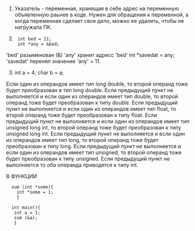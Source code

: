 1) Указатель - переменная, хранящая в себе адрес на переменную объявленную раьнее в коде.
   Нужен для обращения к переменной, а когда переменная сделает свое дело, можно ее удалить, чтобы не нагружала ПК.
2)      
        int bed = 11;
        int *any = &bed;
  'bed' разыменован (&)
  'any' хранит адресс 'bed'
        int *savedat = any;
   'savedat' перенял значение 'any' = 11.
   
 3)   int a = 4;
      char b = a;
    
Если один из операндов имеет тип long double, то второй операнд тоже будет преобразован в тип long double.
Если предыдущий пункт не выполняется и если один из операндов имеет тип double, то второй операнд тоже будет преобразован к типу double.
Если предыдущий пункт не выполняется и если один из операндов имеет тип float, то второй операнд тоже будет преобразован к типу float.
Если предыдущий пункт не выполняется и если один из операндов имеет тип unsigned long int, то второй операнд тоже будет преобразован к типу unsigned long int.
Если предыдущий пункт не выполняется и если один из операндов имеет тип long, то второй операнд тоже будет преобразован к типу long.
Если предыдущий пункт не выполняется и если один из операндов имеет тип unsigned, то второй операнд тоже будет преобразован к типу unsigned.
Если предыдущий пункт не выполняется то оба операнда приводятся к типу int.
        
В ФУНКЦИИ
        
      sum (int *some){
        int *some = 1;
        }
        
      int main(){
       int a = 1;
       sum (&a);
       }
    
